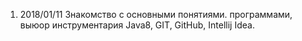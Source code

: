 001. 2018/01/11
Знакомство с основными понятиями. программами, выюор инструментария
Java8, GIT, GitHub, Intellij Idea.